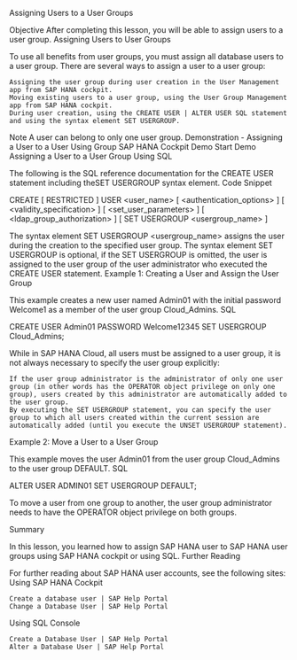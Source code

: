 Assigning Users to a User Groups

Objective
After completing this lesson, you will be able to assign users to a user group.
Assigning Users to User Groups

To use all benefits from user groups, you must assign all database users to a user group. There are several ways to assign a user to a user group:

    Assigning the user group during user creation in the User Management app from SAP HANA cockpit.
    Moving existing users to a user group, using the User Group Management app from SAP HANA cockpit.
    During user creation, using the CREATE USER | ALTER USER SQL statement and using the syntax element SET USERGROUP.

Note
A user can belong to only one user group.
Demonstration - Assigning a User to a User Using Group SAP HANA Cockpit
Demo
Start Demo
Assigning a User to a User Group Using SQL

The following is the SQL reference documentation for the CREATE USER statement including theSET USERGROUP syntax element.
Code Snippet

CREATE [ RESTRICTED ] USER <user_name>
   [ <authentication_options> ]
   [ <validity_specification> ] 
   [ <set_user_parameters> ] 
   [ <ldap_group_authorization> ] 
   [ SET USERGROUP <usergroup_name> ]

The syntax element SET USERGROUP <usergroup_name> assigns the user during the creation to the specified user group. The syntax element SET USERGROUP is optional, if the SET USERGROUP is omitted, the user is assigned to the user group of the user administrator who executed the CREATE USER statement.
Example 1: Creating a User and Assign the User Group

This example creates a new user named Admin01 with the initial password Welcome1 as a member of the user group Cloud_Admins.
SQL

CREATE USER Admin01 PASSWORD Welcome12345 SET USERGROUP Cloud_Admins;

While in SAP HANA Cloud, all users must be assigned to a user group, it is not always necessary to specify the user group explicitly:

    If the user group administrator is the administrator of only one user group (in other words has the OPERATOR object privilege on only one group), users created by this administrator are automatically added to the user group.
    By executing the SET USERGROUP statement, you can specify the user group to which all users created within the current session are automatically added (until you execute the UNSET USERGROUP statement).

Example 2: Move a User to a User Group

This example moves the user Admin01 from the user group Cloud_Admins to the user group DEFAULT.
SQL

ALTER USER ADMIN01 SET USERGROUP DEFAULT;

To move a user from one group to another, the user group administrator needs to have the OPERATOR object privilege on both groups.

Summary

In this lesson, you learned how to assign SAP HANA user to SAP HANA user groups using SAP HANA cockpit or using SQL.
Further Reading

For further reading about SAP HANA user accounts, see the following sites:
Using SAP HANA Cockpit

    Create a database user | SAP Help Portal
    Change a Database User | SAP Help Portal

Using SQL Console

    Create a Database User | SAP Help Portal
    Alter a Database User | SAP Help Portal
